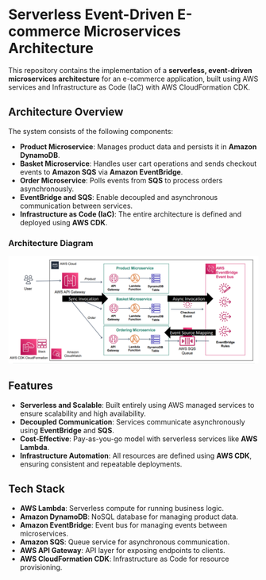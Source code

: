 # Serverless Event-Driven E-commerce Microservices Architecture

This repository contains the implementation of a **serverless, event-driven microservices architecture** for an e-commerce application, built using AWS services and Infrastructure as Code (IaC) with AWS CloudFormation CDK.

## Architecture Overview

The system consists of the following components:
- **Product Microservice**: Manages product data and persists it in **Amazon DynamoDB**.
- **Basket Microservice**: Handles user cart operations and sends checkout events to **Amazon SQS** via **Amazon EventBridge**.
- **Order Microservice**: Polls events from **SQS** to process orders asynchronously.
- **EventBridge and SQS**: Enable decoupled and asynchronous communication between services.
- **Infrastructure as Code (IaC)**: The entire architecture is defined and deployed using **AWS CDK**.

### Architecture Diagram

![Architecture Diagram](architecture.png)

## Features

- **Serverless and Scalable**: Built entirely using AWS managed services to ensure scalability and high availability.
- **Decoupled Communication**: Services communicate asynchronously using **EventBridge** and **SQS**.
- **Cost-Effective**: Pay-as-you-go model with serverless services like **AWS Lambda**.
- **Infrastructure Automation**: All resources are defined using **AWS CDK**, ensuring consistent and repeatable deployments.

## Tech Stack

- **AWS Lambda**: Serverless compute for running business logic.
- **Amazon DynamoDB**: NoSQL database for managing product data.
- **Amazon EventBridge**: Event bus for managing events between microservices.
- **Amazon SQS**: Queue service for asynchronous communication.
- **AWS API Gateway**: API layer for exposing endpoints to clients.
- **AWS CloudFormation CDK**: Infrastructure as Code for resource provisioning.
